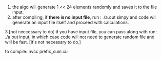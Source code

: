 1. the algo will generate 1 << 24 elements randomly and saves it to the file input.
2. after compiling, if **there is no input file**, run : ./a.out simpy and code will generate an input file itself and proceed with calculations. 

3.[not neccessary to do] if you have input file, you can pass along with run: ./a.out input, in which case code will not need to generate random file and will be fast. [it's not necessary to do.]

to compile: nvcc prefix_sum.cu 